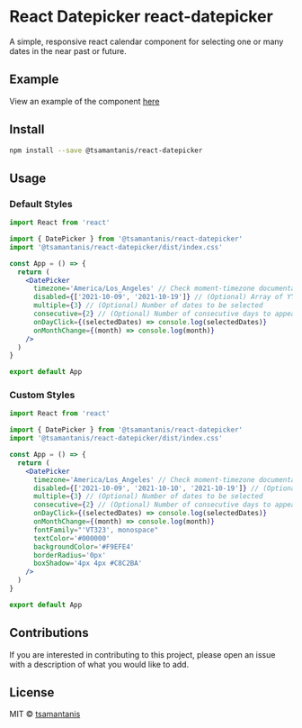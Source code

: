 # React Datepicker react-datepicker

A simple, responsive react calendar component for selecting one or many dates in the near past or future.

## Example

View an example of the component [here](https://tsamantanis.github.io/react-datepicker)

## Install

```bash
npm install --save @tsamantanis/react-datepicker
```

## Usage

### Default Styles

```jsx
import React from 'react'

import { DatePicker } from '@tsamantanis/react-datepicker'
import '@tsamantanis/react-datepicker/dist/index.css'

const App = () => {
  return (
    <DatePicker
      timezone='America/Los_Angeles' // Check moment-timezone documentation
      disabled={['2021-10-09', '2021-10-19']} // (Optional) Array of YYYY-MM-DD formatted dates to appear disabled
      multiple={3} // (Optional) Number of dates to be selected
      consecutive={2} // (Optional) Number of consecutive days to appear selected
      onDayClick={(selectedDates) => console.log(selectedDates)}
      onMonthChange={(month) => console.log(month)}
    />
  )
}

export default App
```

### Custom Styles

```jsx
import React from 'react'

import { DatePicker } from '@tsamantanis/react-datepicker'
import '@tsamantanis/react-datepicker/dist/index.css'

const App = () => {
  return (
    <DatePicker
      timezone='America/Los_Angeles' // Check moment-timezone documentation
      disabled={['2021-10-09', '2021-10-10', '2021-10-19']} // (Optional) Array of YYYY-MM-DD formatted dates to appear disabled
      multiple={3} // (Optional) Number of dates to be selected
      consecutive={2} // (Optional) Number of consecutive days to appear selected
      onDayClick={(selectedDates) => console.log(selectedDates)}
      onMonthChange={(month) => console.log(month)}
      fontFamily="'VT323', monospace"
      textColor='#000000'
      backgroundColor='#F9EFE4'
      borderRadius='0px'
      boxShadow='4px 4px #C8C2BA'
    />
  )
}

export default App
```

## Contributions

If you are interested in contributing to this project, please open an issue with a description of what you would like to add.

## License

MIT © [tsamantanis](https://github.com/tsamantanis)
